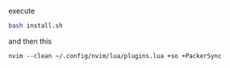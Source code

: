 execute
```bash
bash install.sh
```

and then this
```
nvim --clean ~/.config/nvim/lua/plugins.lua +so +PackerSync
```
